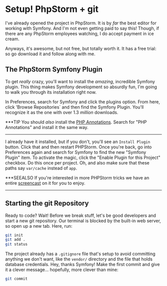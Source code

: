 # Setup! PhpStorm + git

I've already opened the project in PhpStorm. It is by *far* the best editor for
working with Symfony. And I'm not even getting paid to say this! Though, if
there are any PhpStorm employees watching, I do accept payment in ice cream.

Anyways, it's awesome, but not free, but totally worth it. It has a free trial: so
go download it and follow along with me.

## The PhpStorm Symfony Plugin

To get *really* crazy, you'll want to install the *amazing*, incredible Symfony plugin.
This thing makes Symfony development so absurdly fun, I'm going to walk you through
its installation right now.

In Preferences, search for Symfony and click the plugins option. From here, click
'Browse Repositories` and then find the Symfony Plugin. You'll recognize it as the
one with over 1.3 *million* downloads.

***TIP
You should *also* install the [PHP Annotations](https://plugins.jetbrains.com/plugin/7320).
Search for "PHP Annotations" and install it the same way.
***

I already have it installed, but if you don't, you'll see an `Install Plugin` button.
Click that and then restart PHPStorm. Once you're back, go into Preferences again
and search for Symfony to find the new "Symfony Plugin" item. To activate the magic,
click the "Enable Plugin for this Project" checkbox. Do this once per project. Oh,
and also make sure that these paths say `var/cache` instead of `app`.

***SEEALSO
If you're interested in more PHPStorm tricks we have an entire [screencast][1] on it
for you to enjoy.
***

## Starting the git Repository

Ready to code? Wait! Before we break stuff, let's be good developers and start a
new git repository. Our terminal is blocked by the built-in web server, so open up
a new tab. Here, run:

```bash
git init
git add .
git status
```

The project already has a `.gitignore` file that's setup to avoid committing anything
we don't want, like the `vendor/` directory and the file that holds database credentials.
Hey, thanks Symfony! Make the first commit and give it a clever message... hopefully,
more clever than mine:

```bash
git commit
```


[1]: http://knpuniversity.com/screencast/phpstorm
